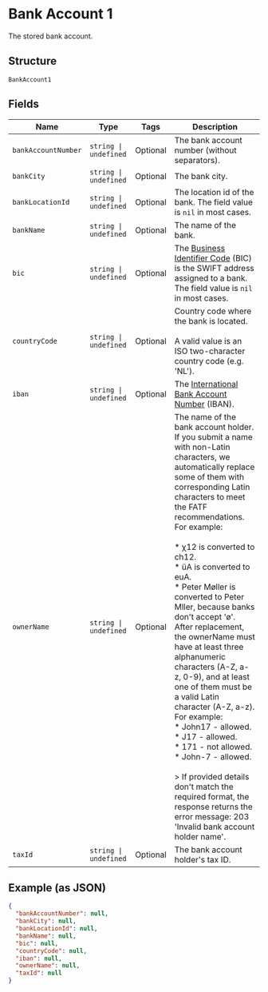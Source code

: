 
# Bank Account 1

The stored bank account.

## Structure

`BankAccount1`

## Fields

| Name | Type | Tags | Description |
|  --- | --- | --- | --- |
| `bankAccountNumber` | `string \| undefined` | Optional | The bank account number (without separators). |
| `bankCity` | `string \| undefined` | Optional | The bank city. |
| `bankLocationId` | `string \| undefined` | Optional | The location id of the bank. The field value is `nil` in most cases. |
| `bankName` | `string \| undefined` | Optional | The name of the bank. |
| `bic` | `string \| undefined` | Optional | The [Business Identifier Code](https://en.wikipedia.org/wiki/ISO_9362) (BIC) is the SWIFT address assigned to a bank. The field value is `nil` in most cases. |
| `countryCode` | `string \| undefined` | Optional | Country code where the bank is located.<br><br>A valid value is an ISO two-character country code (e.g. 'NL'). |
| `iban` | `string \| undefined` | Optional | The [International Bank Account Number](https://en.wikipedia.org/wiki/International_Bank_Account_Number) (IBAN). |
| `ownerName` | `string \| undefined` | Optional | The name of the bank account holder.<br>If you submit a name with non-Latin characters, we automatically replace some of them with corresponding Latin characters to meet the FATF recommendations. For example:<br><br>* χ12 is converted to ch12.<br>* üA is converted to euA.<br>* Peter Møller is converted to Peter Mller, because banks don't accept 'ø'.<br>  After replacement, the ownerName must have at least three alphanumeric characters (A-Z, a-z, 0-9), and at least one of them must be a valid Latin character (A-Z, a-z). For example:<br>* John17 - allowed.<br>* J17 - allowed.<br>* 171 - not allowed.<br>* John-7 - allowed.<br><br>> If provided details don't match the required format, the response returns the error message: 203 'Invalid bank account holder name'. |
| `taxId` | `string \| undefined` | Optional | The bank account holder's tax ID. |

## Example (as JSON)

```json
{
  "bankAccountNumber": null,
  "bankCity": null,
  "bankLocationId": null,
  "bankName": null,
  "bic": null,
  "countryCode": null,
  "iban": null,
  "ownerName": null,
  "taxId": null
}
```

